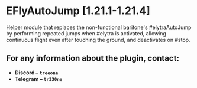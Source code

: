 # EFlyAutoJump [1.21.1-1.21.4]
Helper module that replaces the non-functional baritone's #elytraAutoJump by performing repeated jumps when #elytra is activated, allowing continuous flight even after touching the ground, and deactivates on #stop.

## For any information about the plugin, contact:
- **Discord – ```treeone```**
- **Telegram – ```tr330ne```**